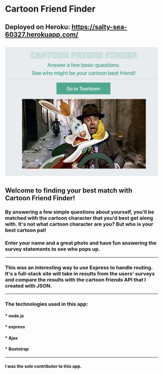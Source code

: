 # Cartoon Friend Finder

## Deployed on Heroku: https://salty-sea-60327.herokuapp.com/
![Display Cartoon Friend Finder page](./app/public/images/cartoonfriend.jpg)
----------------------------------------------------------------------------------------
## Welcome to finding your best match with Cartoon Friend Finder!

### By answering a few simple questions about yourself, you'll be matched with the cartoon character that you'd best get along with. It's not what cartoon character are you? But who is your best cartoon pal! 

### Enter your name and a great photo and have fun answering the survey statements to see who pops up.
----------------------------------------------------------------------------------------
### This was an interesting way to use Express to handle routing. It's a full-stack site will take in results from the users' surveys and compare the results with the cartoon friends API that I created with JSON. 
----------------------------------------------------------------------------------------
### The technologies used in this app:
#### * node.js
#### * express
#### * Ajax
#### * Bootstrap

----------------------------------------------------------------------------------------
#### I was the sole contributor to this app.
